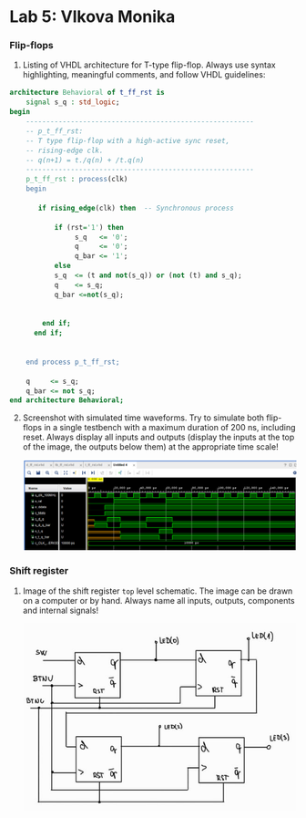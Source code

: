# Lab 5: Vlkova Monika

### Flip-flops

1. Listing of VHDL architecture for T-type flip-flop. Always use syntax highlighting, meaningful comments, and follow VHDL guidelines:

```vhdl
architecture Behavioral of t_ff_rst is
    signal s_q : std_logic;
begin
    --------------------------------------------------------
    -- p_t_ff_rst:
    -- T type flip-flop with a high-active sync reset,
    -- rising-edge clk.
    -- q(n+1) = t./q(n) + /t.q(n)
    --------------------------------------------------------
    p_t_ff_rst : process(clk)
    begin

       if rising_edge(clk) then  -- Synchronous process

           if (rst='1') then
                s_q   <= '0';
                q     <= '0';
                q_bar <= '1';
           else
           s_q  <= (t and not(s_q)) or (not (t) and s_q);
           q    <= s_q;
           q_bar <=not(s_q);

                
        end if;
      end if;  
        

    end process p_t_ff_rst;

    q     <= s_q;
    q_bar <= not s_q;
end architecture Behavioral;
```

2. Screenshot with simulated time waveforms. Try to simulate both flip-flops in a single testbench with a maximum duration of 200 ns, including reset. Always display all inputs and outputs (display the inputs at the top of the image, the outputs below them) at the appropriate time scale!

   ![your figure](obrazky/simulace.PNG)

### Shift register

1. Image of the shift register `top` level schematic. The image can be drawn on a computer or by hand. Always name all inputs, outputs, components and internal signals!

   ![your figure](obrazky/schema.jpg)
